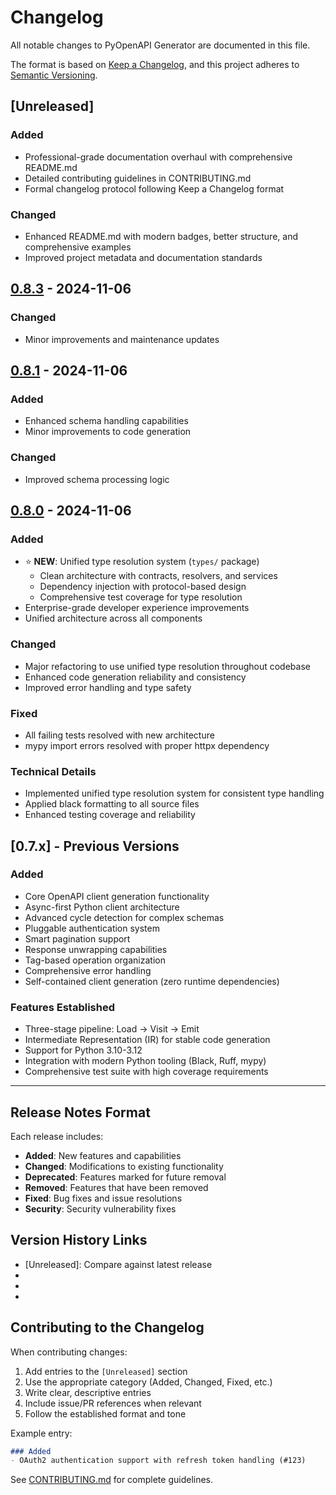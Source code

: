 # Changelog

All notable changes to PyOpenAPI Generator are documented in this file.

The format is based on [Keep a Changelog](https://keepachangelog.com/en/1.0.0/),
and this project adheres to [Semantic Versioning](https://semver.org/spec/v2.0.0.html).

## [Unreleased]

### Added
- Professional-grade documentation overhaul with comprehensive README.md
- Detailed contributing guidelines in CONTRIBUTING.md
- Formal changelog protocol following Keep a Changelog format

### Changed
- Enhanced README.md with modern badges, better structure, and comprehensive examples
- Improved project metadata and documentation standards

## [0.8.3] - 2024-11-06

### Changed
- Minor improvements and maintenance updates

## [0.8.1] - 2024-11-06

### Added
- Enhanced schema handling capabilities
- Minor improvements to code generation

### Changed  
- Improved schema processing logic

## [0.8.0] - 2024-11-06

### Added
- ⭐ **NEW**: Unified type resolution system (`types/` package)
  - Clean architecture with contracts, resolvers, and services
  - Dependency injection with protocol-based design
  - Comprehensive test coverage for type resolution
- Enterprise-grade developer experience improvements
- Unified architecture across all components

### Changed
- Major refactoring to use unified type resolution throughout codebase
- Enhanced code generation reliability and consistency
- Improved error handling and type safety

### Fixed
- All failing tests resolved with new architecture
- mypy import errors resolved with proper httpx dependency

### Technical Details
- Implemented unified type resolution system for consistent type handling
- Applied black formatting to all source files
- Enhanced testing coverage and reliability

## [0.7.x] - Previous Versions

### Added
- Core OpenAPI client generation functionality
- Async-first Python client architecture
- Advanced cycle detection for complex schemas
- Pluggable authentication system
- Smart pagination support
- Response unwrapping capabilities
- Tag-based operation organization
- Comprehensive error handling
- Self-contained client generation (zero runtime dependencies)

### Features Established
- Three-stage pipeline: Load → Visit → Emit
- Intermediate Representation (IR) for stable code generation
- Support for Python 3.10-3.12
- Integration with modern Python tooling (Black, Ruff, mypy)
- Comprehensive test suite with high coverage requirements

---

## Release Notes Format

Each release includes:

- **Added**: New features and capabilities
- **Changed**: Modifications to existing functionality  
- **Deprecated**: Features marked for future removal
- **Removed**: Features that have been removed
- **Fixed**: Bug fixes and issue resolutions
- **Security**: Security vulnerability fixes

## Version History Links

- [Unreleased]: Compare against latest release
- [0.8.3]: https://github.com/your-org/pyopenapi-gen/releases/tag/v0.8.3
- [0.8.1]: https://github.com/your-org/pyopenapi-gen/releases/tag/v0.8.1  
- [0.8.0]: https://github.com/your-org/pyopenapi-gen/releases/tag/v0.8.0

## Contributing to the Changelog

When contributing changes:

1. Add entries to the `[Unreleased]` section
2. Use the appropriate category (Added, Changed, Fixed, etc.)
3. Write clear, descriptive entries
4. Include issue/PR references when relevant
5. Follow the established format and tone

Example entry:
```markdown
### Added
- OAuth2 authentication support with refresh token handling (#123)
```

See [CONTRIBUTING.md](CONTRIBUTING.md) for complete guidelines.
